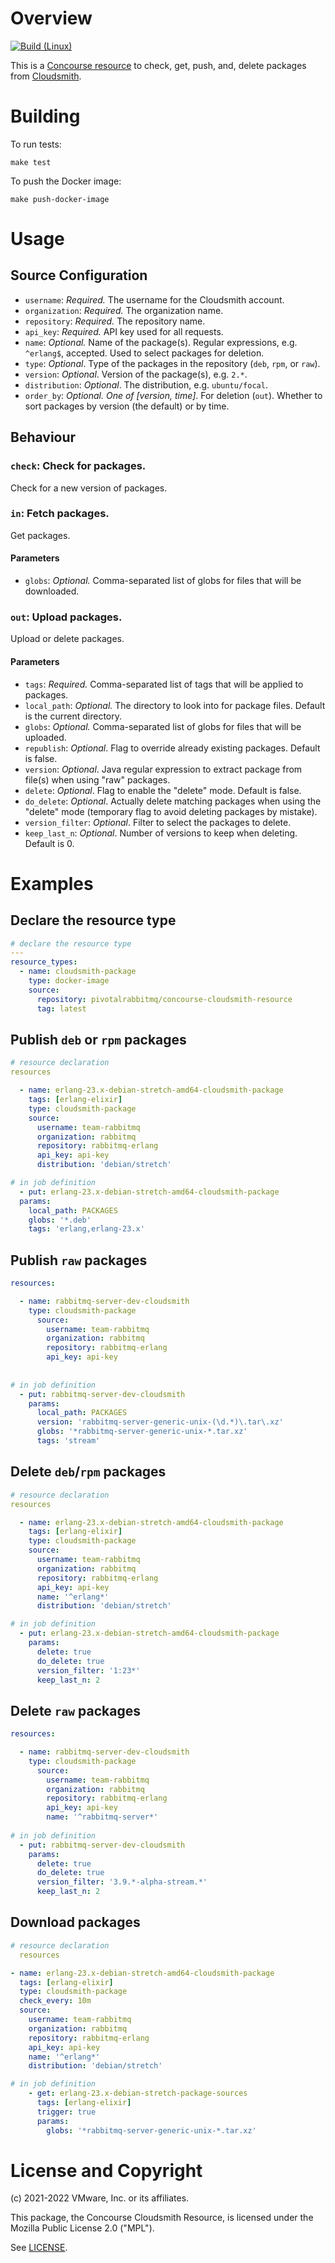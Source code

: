 # Overview

[![Build (Linux)](https://github.com/rabbitmq/concourse-cloudsmith-resource/actions/workflows/test-linux.yml/badge.svg)](https://github.com/rabbitmq/concourse-cloudsmith-resource/actions/workflows/test-linux.yml)

This is a [Concourse resource](https://concourse-ci.org/resources.html) to check, get, push, and, delete packages from [Cloudsmith](https://cloudsmith.io/).

# Building

To run tests:

```shell
make test
```

To push the Docker image:

```shell
make push-docker-image
```

# Usage

## Source Configuration

* `username`: *Required.* The username for the Cloudsmith account.
* `organization`: *Required.* The organization name.
* `repository`: *Required.* The repository name.
* `api_key`: *Required.* API key used for all requests. 
* `name`: *Optional.* Name of the package(s). Regular expressions, e.g. `^erlang$`, accepted. Used to select packages for deletion.
* `type`: *Optional*. Type of the packages in the repository (`deb`, `rpm`, or `raw`).
* `version`: *Optional*. Version of the package(s), e.g. `2.*`.
* `distribution`: *Optional*. The distribution, e.g. `ubuntu/focal`.
* `order_by`: *Optional. One of [version, time]*. For deletion (`out`). Whether to sort packages
by version (the default) or by time.

## Behaviour

### `check`: Check for packages.

Check for a new version of packages.

### `in`: Fetch packages.

Get packages.

#### Parameters

* `globs`: *Optional.* Comma-separated list of globs for files that will be downloaded.

### `out`: Upload packages.

Upload or delete packages.

#### Parameters

* `tags`: *Required.* Comma-separated list of tags that will be applied to packages.
* `local_path`: *Optional.* The directory to look into for package files. Default is the current directory.
* `globs`: *Optional.* Comma-separated list of globs for files that will be uploaded.
* `republish`: *Optional*. Flag to override already existing packages. Default is false.
* `version`: *Optional*. Java regular expression to extract package from file(s) when using "raw"
  packages.
* `delete`: *Optional*. Flag to enable the "delete" mode. Default is false.
* `do_delete`: *Optional*. Actually delete matching packages when using the "delete" mode
  (temporary flag to avoid deleting packages by mistake).
* `version_filter`: *Optional*. Filter to select the packages to delete.
* `keep_last_n`: *Optional*. Number of versions to keep when deleting. Default is 0.


# Examples

## Declare the resource type

```yaml
# declare the resource type
---
resource_types:
  - name: cloudsmith-package
    type: docker-image
    source:
      repository: pivotalrabbitmq/concourse-cloudsmith-resource
      tag: latest
```

## Publish `deb` or `rpm` packages

```yaml
# resource declaration
resources

  - name: erlang-23.x-debian-stretch-amd64-cloudsmith-package
    tags: [erlang-elixir]
    type: cloudsmith-package
    source:
      username: team-rabbitmq
      organization: rabbitmq
      repository: rabbitmq-erlang
      api_key: api-key
      distribution: 'debian/stretch'

# in job definition
  - put: erlang-23.x-debian-stretch-amd64-cloudsmith-package
  params:
    local_path: PACKAGES
    globs: '*.deb'
    tags: 'erlang,erlang-23.x'
```

## Publish `raw` packages

```yaml
resources:

  - name: rabbitmq-server-dev-cloudsmith
    type: cloudsmith-package
      source:
        username: team-rabbitmq
        organization: rabbitmq
        repository: rabbitmq-erlang
        api_key: api-key
  
  
# in job definition
  - put: rabbitmq-server-dev-cloudsmith
    params:
      local_path: PACKAGES
      version: 'rabbitmq-server-generic-unix-(\d.*)\.tar\.xz'
      globs: '*rabbitmq-server-generic-unix-*.tar.xz'
      tags: 'stream'
```

## Delete `deb`/`rpm` packages

```yaml
# resource declaration
resources

  - name: erlang-23.x-debian-stretch-amd64-cloudsmith-package
    tags: [erlang-elixir]
    type: cloudsmith-package
    source:
      username: team-rabbitmq
      organization: rabbitmq
      repository: rabbitmq-erlang
      api_key: api-key
      name: '^erlang*'
      distribution: 'debian/stretch'

# in job definition
  - put: erlang-23.x-debian-stretch-amd64-cloudsmith-package
    params:
      delete: true
      do_delete: true
      version_filter: '1:23*'
      keep_last_n: 2
```

## Delete `raw` packages

```yaml
resources:

  - name: rabbitmq-server-dev-cloudsmith
    type: cloudsmith-package
      source:
        username: team-rabbitmq
        organization: rabbitmq
        repository: rabbitmq-erlang
        api_key: api-key
        name: '^rabbitmq-server*' 
  
# in job definition
  - put: rabbitmq-server-dev-cloudsmith
    params:
      delete: true
      do_delete: true
      version_filter: '3.9.*-alpha-stream.*'
      keep_last_n: 2
```

## Download packages

```yaml
# resource declaration
  resources

- name: erlang-23.x-debian-stretch-amd64-cloudsmith-package
  tags: [erlang-elixir]
  type: cloudsmith-package
  check_every: 10m
  source:
    username: team-rabbitmq
    organization: rabbitmq
    repository: rabbitmq-erlang
    api_key: api-key
    name: '^erlang*'
    distribution: 'debian/stretch'

# in job definition
    - get: erlang-23.x-debian-stretch-package-sources
      tags: [erlang-elixir]
      trigger: true
      params:
        globs: '*rabbitmq-server-generic-unix-*.tar.xz'
```

# License and Copyright

(c) 2021-2022 VMware, Inc. or its affiliates.

This package, the Concourse Cloudsmith Resource, is licensed
under the Mozilla Public License 2.0 ("MPL").

See [LICENSE](./LICENSE).
